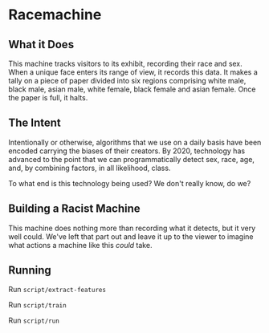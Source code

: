 # Racemachine

## What it Does

This machine tracks visitors to its exhibit, recording their race and sex. When a unique face enters its range of view, it records this data. It makes a tally on a piece of paper divided into six regions comprising white male, black male, asian male, white female, black female and asian female. Once the paper is full, it halts.

## The Intent

Intentionally or otherwise, algorithms that we use on a daily basis have been encoded carrying the biases of their creators. By 2020, technology has advanced to the point that we can programmatically detect sex, race, age, and, by combining factors, in all likelihood, class.

To what end is this technology being used? We don't really know, do we?

## Building a Racist Machine

This machine does nothing more than recording what it detects, but it very well could. We've left that part out and leave it up to the viewer to imagine what actions a machine like this *could* take. 

## Running

Run `script/extract-features`

Run `script/train`
 
Run `script/run`
